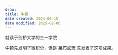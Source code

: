 ```yaml
---
draw:
title: 牛顿
date created: 2024-06-15
date modified: 2025-02-06
---
```




<!-- more -->

就读于剑桥大学的三一学院

牛顿先发明了微积分，但是 [莱布尼茨](莱布尼茨.md) 先发表了这项成果。
